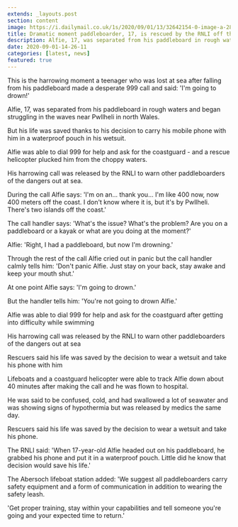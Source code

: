 ```yaml
---
extends: _layouts.post
section: content
image: https://i.dailymail.co.uk/1s/2020/09/01/13/32642154-0-image-a-28_1598963489869.jpg 
title: Dramatic moment paddleboarder, 17, is rescued by the RNLI off the Welsh coast 
description: Alfie, 17, was separated from his paddleboard in rough waters and began struggling in the waves near Pwllheli in north Wales. 
date: 2020-09-01-14-26-11 
categories: [latest, news] 
featured: true 
--- 
```

This is the harrowing moment a teenager who was lost at sea after falling from his paddleboard made a desperate 999 call and said: 'I'm going to drown!'

 Alfie, 17, was separated from his paddleboard in rough waters and began struggling in the waves near Pwllheli in north Wales.

But his life was saved thanks to his decision to carry his mobile phone with him in a waterproof pouch in his wetsuit.

Alfie was able to dial 999 for help and ask for the coastguard - and a rescue helicopter plucked him from the choppy waters.

His harrowing call was released by the RNLI to warn other paddleboarders of the dangers out at sea.

During the call Alfie says: 'I'm on an... thank you... I'm like 400 now, now 400 meters off the coast. I don't know where it is, but it's by Pwllheli. There's two islands off the coast.'

The call handler says: 'What's the issue? What's the problem? Are you on a paddleboard or a kayak or what are you doing at the moment?'

Alfie: 'Right, I had a paddleboard, but now I'm drowning.'

Through the rest of the call Alfie cried out in panic but the call handler calmly tells him: 'Don't panic Alfie. Just stay on your back, stay awake and keep your mouth shut.'

At one point Alfie says: 'I'm going to drown.'

But the handler tells him: 'You're not going to drown Alfie.'

Alfie was able to dial 999 for help and ask for the coastguard after getting into difficulty while swimming

His harrowing call was released by the RNLI to warn other paddleboarders of the dangers out at sea

Rescuers said his life was saved by the decision to wear a wetsuit and take his phone with him

Lifeboats and a coastguard helicopter were able to track Alfie down about 40 minutes after making the call and he was flown to hospital.

He was said to be confused, cold, and had swallowed a lot of seawater and was showing signs of hypothermia but was released by medics the same day.

Rescuers said his life was saved by the decision to wear a wetsuit and take his phone.

The RNLI said: 'When 17-year-old Alfie headed out on his paddleboard, he grabbed his phone and put it in a waterproof pouch. Little did he know that decision would save his life.'

The Abersoch lifeboat station added: 'We suggest all paddleboarders carry safety equipment and a form of communication in addition to wearing the safety leash.

'Get proper training, stay within your capabilities and tell someone you're going and your expected time to return.'

